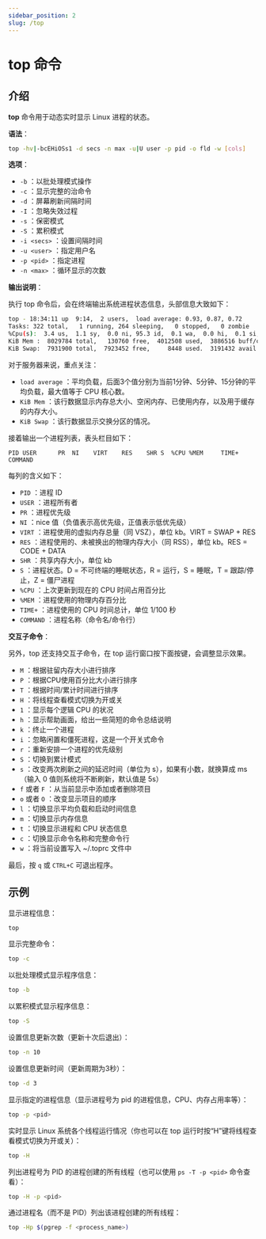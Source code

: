 ```yaml
---
sidebar_position: 2
slug: /top
---
```


# top 命令



## 介绍

**top** 命令用于动态实时显示 Linux 进程的状态。

**语法**：

```bash
top -hv|-bcEHiOSs1 -d secs -n max -u|U user -p pid -o fld -w [cols]
```

**选项**：

- `-b` ：以批处理模式操作
- `-c` ：显示完整的治命令
- `-d` ：屏幕刷新间隔时间
- `-I` ：忽略失效过程
- `-s` ：保密模式
- `-S` ：累积模式
- `-i <secs>` ：设置间隔时间
- `-u <user>` ：指定用户名
- `-p <pid>` ：指定进程
- `-n <max>` ：循环显示的次数

**输出说明**：

执行 top 命令后，会在终端输出系统进程状态信息，头部信息大致如下：

```bash
top - 18:34:11 up  9:14,  2 users,  load average: 0.93, 0.87, 0.72
Tasks: 322 total,   1 running, 264 sleeping,   0 stopped,   0 zombie
%Cpu(s):  3.4 us,  1.1 sy,  0.0 ni, 95.3 id,  0.1 wa,  0.0 hi,  0.1 si,  0.0 st
KiB Mem :  8029784 total,   130760 free,  4012508 used,  3886516 buff/cache
KiB Swap:  7931900 total,  7923452 free,     8448 used.  3191432 avail Mem 
```

对于服务器来说，重点关注：

- `load average` ：平均负载，后面3个值分别为当前1分钟、5分钟、15分钟的平均负载，最大值等于 CPU 核心数。
- `KiB Mem` ：该行数据显示内存总大小、空闲内存、已使用内存，以及用于缓存的内存大小。
- `KiB Swap` ：该行数据显示交换分区的情况。

接着输出一个进程列表，表头栏目如下：

```shell
PID USER      PR  NI    VIRT    RES    SHR S  %CPU %MEM     TIME+ COMMAND
```

每列的含义如下：

- `PID` ：进程 ID
- `USER` ：进程所有者
- `PR` ：进程优先级
- `NI` ：nice 值（负值表示高优先级，正值表示低优先级）
- `VIRT` ：进程使用的虚拟内存总量（同 VSZ），单位 kb。VIRT = SWAP + RES
- `RES` ：进程使用的、未被换出的物理内存大小（同 RSS），单位 kb。RES = CODE + DATA
- `SHR` ：共享内存大小，单位 kb
- `S` ：进程状态。D = 不可终端的睡眠状态，R = 运行，S = 睡眠，T = 跟踪/停止，Z = 僵尸进程
- `%CPU` ：上次更新到现在的 CPU 时间占用百分比
- `%MEM` ：进程使用的物理内存百分比
- `TIME+` ：进程使用的 CPU 时间总计，单位 1/100 秒
- `COMMAND` ：进程名称（命令名/命令行）

**交互子命令**：

另外，top 还支持交互子命令，在 top 运行窗口按下面按键，会调整显示效果。

- `M` ：根据驻留内存大小进行排序
- `P` ：根据CPU使用百分比大小进行排序
- `T` ：根据时间/累计时间进行排序
- `H` ：将线程查看模式切换为开或关
- `1` ：显示每个逻辑 CPU 的状况
- `h` ：显示帮助画面，给出一些简短的命令总结说明
- `k` ：终止一个进程
- `i` ：忽略闲置和僵死进程，这是一个开关式命令
- `r` ：重新安排一个进程的优先级别
- `S` ：切换到累计模式
- `s` ：改变两次刷新之间的延迟时间（单位为 s），如果有小数，就换算成 ms（输入 0 值则系统将不断刷新，默认值是 5s）
- `f` 或者 `F` ：从当前显示中添加或者删除项目
- `o` 或者 `O` ：改变显示项目的顺序
- `l` ：切换显示平均负载和启动时间信息
- `m` ：切换显示内存信息
- `t` ：切换显示进程和 CPU 状态信息
- `c` ：切换显示命令名称和完整命令行
- `w` ：将当前设置写入 ~/.toprc 文件中

最后，按 `q` 或 `CTRL+C` 可退出程序。



## 示例

显示进程信息：

```bash
top
```

显示完整命令：

```bash
top -c
```

以批处理模式显示程序信息：

```bash
top -b
```

以累积模式显示程序信息：

```bash
top -S
```

设置信息更新次数（更新十次后退出）：

```bash
top -n 10
```

设置信息更新时间（更新周期为3秒）：

```bash
top -d 3
```

显示指定的进程信息（显示进程号为 pid 的进程信息，CPU、内存占用率等）：

```bash
top -p <pid>
```

实时显示 Linux 系统各个线程运行情况（你也可以在 top 运行时按“H”键将线程查看模式切换为开或关）：

```bash
top -H
```

列出进程号为 PID 的进程创建的所有线程（也可以使用 `ps -T -p <pid>` 命令查看）：

```bash
top -H -p <pid>
```

通过进程名（而不是 PID）列出该进程创建的所有线程：

```bash
top -Hp $(pgrep -f <process_name>)
```

